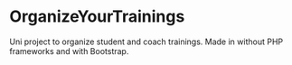 # OrganizeYourTrainings
Uni project to organize student and coach trainings. 
Made in without PHP frameworks and with Bootstrap.

